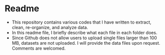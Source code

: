 # Readme

- This repository contains various codes that I have written to extract, clean, re-organize, and analyze data.   
- In this readme file, I briefly describe what each file in each folder does.     
- Since Github does not allow users to upload single files larger than 100 MB, datasets are not uploaded. I will provide the data files upon request. Comments are welcomed.

<!-- ## RA work (archive)-->




<!-- ## Course projects or homework (archive)-->




<!-- ## Others -->